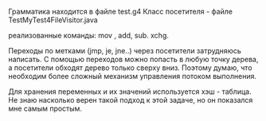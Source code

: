 Грамматика находится в файле test.g4
Класс посетителя - файле  TestMyTest4FileVisitor.java

реализованные команды: mov , add, sub. xchg.

Переходы по метками (jmp, je, jne..) через посетители затрудняюсь написать.
С помощью переходов  можно попасть в любую точку дерева, а посетители обходят дерево только сверху вниз.
Поэтому думаю, что необходим более сложный механизм управления потоком выполнения.

Для хранения переменных и их значений  используется хэш - таблица. Не знаю насколько верен такой подход к этой задаче, но он показался мне самым простым.
